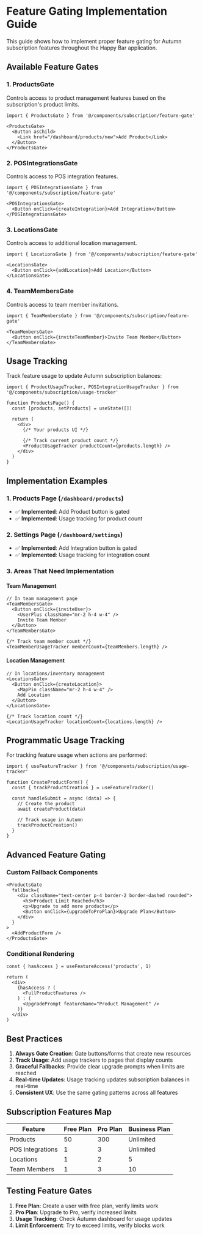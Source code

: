# Feature Gating Implementation Guide

This guide shows how to implement proper feature gating for Autumn subscription features throughout the Happy Bar application.

## Available Feature Gates

### 1. ProductsGate
Controls access to product management features based on the subscription's product limits.

```tsx
import { ProductsGate } from '@/components/subscription/feature-gate'

<ProductsGate>
  <Button asChild>
    <Link href="/dashboard/products/new">Add Product</Link>
  </Button>
</ProductsGate>
```

### 2. POSIntegrationsGate  
Controls access to POS integration features.

```tsx
import { POSIntegrationsGate } from '@/components/subscription/feature-gate'

<POSIntegrationsGate>
  <Button onClick={createIntegration}>Add Integration</Button>
</POSIntegrationsGate>
```

### 3. LocationsGate
Controls access to additional location management.

```tsx
import { LocationsGate } from '@/components/subscription/feature-gate'

<LocationsGate>
  <Button onClick={addLocation}>Add Location</Button>
</LocationsGate>
```

### 4. TeamMembersGate
Controls access to team member invitations.

```tsx
import { TeamMembersGate } from '@/components/subscription/feature-gate'

<TeamMembersGate>
  <Button onClick={inviteTeamMember}>Invite Team Member</Button>
</TeamMembersGate>
```

## Usage Tracking

Track feature usage to update Autumn subscription balances:

```tsx
import { ProductUsageTracker, POSIntegrationUsageTracker } from '@/components/subscription/usage-tracker'

function ProductsPage() {
  const [products, setProducts] = useState([])
  
  return (
    <div>
      {/* Your products UI */}
      
      {/* Track current product count */}
      <ProductUsageTracker productCount={products.length} />
    </div>
  )
}
```

## Implementation Examples

### 1. Products Page (`/dashboard/products`)
- ✅ **Implemented**: Add Product button is gated
- ✅ **Implemented**: Usage tracking for product count

### 2. Settings Page (`/dashboard/settings`)  
- ✅ **Implemented**: Add Integration button is gated
- ✅ **Implemented**: Usage tracking for integration count

### 3. Areas That Need Implementation

#### Team Management
```tsx
// In team management page
<TeamMembersGate>
  <Button onClick={inviteUser}>
    <UserPlus className="mr-2 h-4 w-4" />
    Invite Team Member
  </Button>
</TeamMembersGate>

{/* Track team member count */}
<TeamMemberUsageTracker memberCount={teamMembers.length} />
```

#### Location Management
```tsx
// In locations/inventory management
<LocationsGate>
  <Button onClick={createLocation}>
    <MapPin className="mr-2 h-4 w-4" />
    Add Location
  </Button>
</LocationsGate>

{/* Track location count */}
<LocationUsageTracker locationCount={locations.length} />
```

## Programmatic Usage Tracking

For tracking feature usage when actions are performed:

```tsx
import { useFeatureTracker } from '@/components/subscription/usage-tracker'

function CreateProductForm() {
  const { trackProductCreation } = useFeatureTracker()
  
  const handleSubmit = async (data) => {
    // Create the product
    await createProduct(data)
    
    // Track usage in Autumn
    trackProductCreation()
  }
}
```

## Advanced Feature Gating

### Custom Fallback Components
```tsx
<ProductsGate
  fallback={
    <div className="text-center p-4 border-2 border-dashed rounded">
      <h3>Product Limit Reached</h3>
      <p>Upgrade to add more products</p>
      <Button onClick={upgradeToProPlan}>Upgrade Plan</Button>
    </div>
  }
>
  <AddProductForm />
</ProductsGate>
```

### Conditional Rendering
```tsx
const { hasAccess } = useFeatureAccess('products', 1)

return (
  <div>
    {hasAccess ? (
      <FullProductFeatures />
    ) : (
      <UpgradePrompt featureName="Product Management" />
    )}
  </div>
)
```

## Best Practices

1. **Always Gate Creation**: Gate buttons/forms that create new resources
2. **Track Usage**: Add usage trackers to pages that display counts
3. **Graceful Fallbacks**: Provide clear upgrade prompts when limits are reached
4. **Real-time Updates**: Usage tracking updates subscription balances in real-time
5. **Consistent UX**: Use the same gating patterns across all features

## Subscription Features Map

| Feature | Free Plan | Pro Plan | Business Plan |
|---------|-----------|----------|---------------|
| Products | 50 | 300 | Unlimited |
| POS Integrations | 1 | 3 | Unlimited |
| Locations | 1 | 2 | 5 |
| Team Members | 1 | 3 | 10 |

## Testing Feature Gates

1. **Free Plan**: Create a user with free plan, verify limits work
2. **Pro Plan**: Upgrade to Pro, verify increased limits
3. **Usage Tracking**: Check Autumn dashboard for usage updates
4. **Limit Enforcement**: Try to exceed limits, verify blocks work